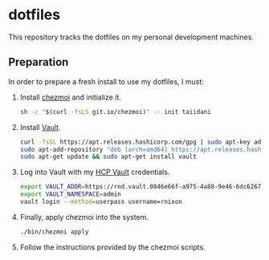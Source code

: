 # dotfiles

This repository tracks the dotfiles on my personal development machines.

## Preparation

In order to prepare a fresh install to use my dotfiles, I must:

1. Install [chezmoi](https://github.com/twpayne/chezmoi) and initialize it.
   ```sh
   sh -c "$(curl -fsLS git.io/chezmoi)" -- init taiidani
   ```

1. Install [Vault](https://www.vaultproject.io/).
   ```sh
   curl -fsSL https://apt.releases.hashicorp.com/gpg | sudo apt-key add -
   sudo apt-add-repository "deb [arch=amd64] https://apt.releases.hashicorp.com $(lsb_release -cs) main"
   sudo apt-get update && sudo apt-get install vault
   ```
1. Log into Vault with my [HCP Vault](https://rnd.vault.0846e66f-a975-4a88-9e46-6dc6267e9b73.aws.hashicorp.cloud:8200/ui/vault/secrets?namespace=admin) credentials.
   ```sh
   export VAULT_ADDR=https://rnd.vault.0846e66f-a975-4a88-9e46-6dc6267e9b73.aws.hashicorp.cloud:8200
   export VAULT_NAMESPACE=admin
   vault login --method=userpass username=rnixon
   ```
1. Finally, apply chezmoi into the system.
   ```sh
   ./bin/chezmoi apply
   ```
1. Follow the instructions provided by the chezmoi scripts.
